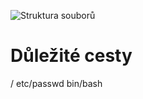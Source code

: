 ![Struktura souborů](http://www.blackmoreops.com/wp-content/uploads/2015/02/Linux-file-system-hierarchy-Linux-file-structure-optimized.jpg)
# Důležité cesty
  /
  etc/passwd
  bin/bash
